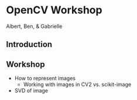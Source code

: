 # OpenCV Workshop

Albert, Ben, & Gabrielle

## Introduction


## Workshop

- How to represent images
  - Working with images in CV2 vs. scikit-image
- SVD of image
